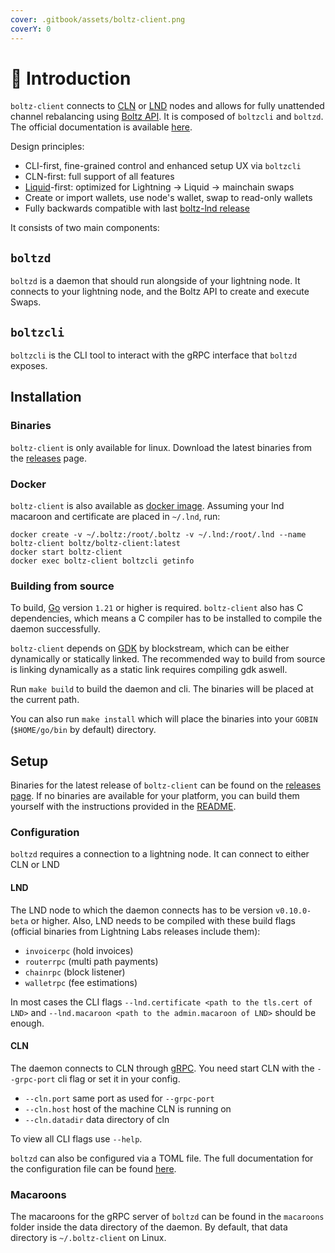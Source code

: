 ```yaml
---
cover: .gitbook/assets/boltz-client.png
coverY: 0
---
```


# 👋 Introduction

`boltz-client` connects to [CLN](https://github.com/ElementsProject/lightning/) or [LND](https://github.com/lightningnetwork/lnd/) nodes and allows for fully unattended channel rebalancing using [Boltz API](https://docs.boltz.exchange/v/api). It is composed of `boltzcli` and `boltzd`. The official documentation is available [here](https://docs.boltz.exchange/v/boltz-client/).

Design principles:

- CLI-first, fine-grained control and enhanced setup UX via `boltzcli`
- CLN-first: full support of all features
- [Liquid](https://liquid.net/)-first: optimized for Lightning -> Liquid -> mainchain swaps
- Create or import wallets, use node's wallet, swap to read-only wallets
- Fully backwards compatible with last [boltz-lnd release](https://github.com/BoltzExchange/boltz-client/releases/tag/v1.2.7)

It consists of two main components:

## `boltzd`

`boltzd` is a daemon that should run alongside of your lightning node. It connects to your lightning node, and the Boltz API to create and execute Swaps.

## `boltzcli`

`boltzcli` is the CLI tool to interact with the gRPC interface that `boltzd` exposes.

## Installation

### Binaries

`boltz-client` is only available for linux.
Download the latest binaries from the [releases](https://github.com/BoltzExchange/boltz-client/releases) page.

### Docker

`boltz-client` is also available as [docker image](https://hub.docker.com/r/boltz/boltz-client/tags). Assuming your lnd macaroon and certificate are placed in `~/.lnd`, run:

```
docker create -v ~/.boltz:/root/.boltz -v ~/.lnd:/root/.lnd --name boltz-client boltz/boltz-client:latest
docker start boltz-client
docker exec boltz-client boltzcli getinfo
```

### Building from source

To build, [Go](https://go.dev/) version `1.21` or higher is required. `boltz-client` also has C dependencies, which means a C compiler has to be installed to compile the daemon successfully.

`boltz-client` depends on [GDK](https://github.com/Blockstream/gdk) by blockstream, which can be either dynamically or statically linked.
The recommended way to build from source is linking dynamically as a static link requires compiling gdk aswell.

Run `make build` to build the daemon and cli. The binaries will be placed at the current path.

You can also run `make install` which will place the binaries into your `GOBIN` (`$HOME/go/bin` by default) directory.

## Setup

Binaries for the latest release of `boltz-client` can be found on the [releases page](https://github.com/BoltzExchange/boltz-client/releases). If no binaries are available for your platform, you can build them yourself with the instructions provided in the [README](https://github.com/BoltzExchange/boltz-client#building).

### Configuration

`boltzd` requires a connection to a lightning node. It can connect to either CLN or LND

#### LND

The LND node to which the daemon connects has to be version `v0.10.0-beta` or higher. Also, LND needs to be compiled with these build flags (official binaries from Lightning Labs releases include them):

- `invoicerpc` (hold invoices)
- `routerrpc` (multi path payments)
- `chainrpc` (block listener)
- `walletrpc` (fee estimations)

In most cases the CLI flags `--lnd.certificate <path to the tls.cert of LND>` and `--lnd.macaroon <path to the admin.macaroon of LND>` should be enough.

#### CLN

The daemon connects to CLN through [gRPC](https://docs.corelightning.org/docs/grpc).
You need start CLN with the `--grpc-port` cli flag or set it in your config.

- `--cln.port` same port as used for `--grpc-port`
- `--cln.host` host of the machine CLN is running on
- `--cln.datadir` data directory of cln

To view all CLI flags use `--help`.

`boltzd` can also be configured via a TOML file. The full documentation for the configuration file can be found [here](configuration.md).

### Macaroons

The macaroons for the gRPC server of `boltzd` can be found in the `macaroons` folder inside the data directory of the daemon. By default, that data directory is `~/.boltz-client` on Linux.
